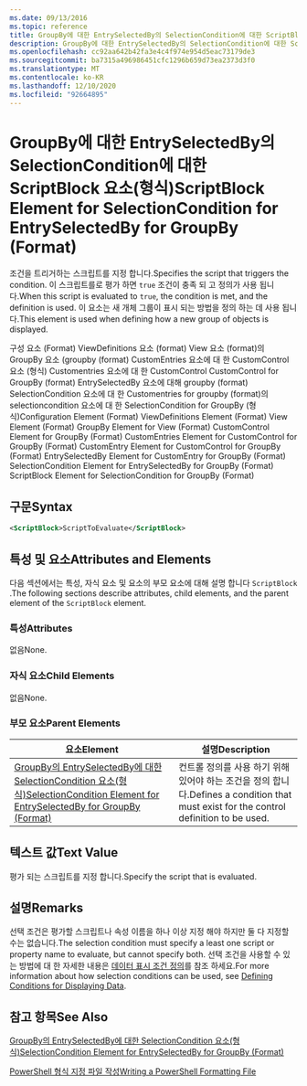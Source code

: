 ```yaml
---
ms.date: 09/13/2016
ms.topic: reference
title: GroupBy에 대한 EntrySelectedBy의 SelectionCondition에 대한 ScriptBlock 요소(형식)
description: GroupBy에 대한 EntrySelectedBy의 SelectionCondition에 대한 ScriptBlock 요소(형식)
ms.openlocfilehash: cc92aa642b42fa3e4c4f974e954d5eac73179de3
ms.sourcegitcommit: ba7315a496986451cfc1296b659d73ea2373d3f0
ms.translationtype: MT
ms.contentlocale: ko-KR
ms.lasthandoff: 12/10/2020
ms.locfileid: "92664895"
---
```

# <a name="scriptblock-element-for-selectioncondition-for-entryselectedby-for-groupby-format"></a><span data-ttu-id="50273-103">GroupBy에 대한 EntrySelectedBy의 SelectionCondition에 대한 ScriptBlock 요소(형식)</span><span class="sxs-lookup"><span data-stu-id="50273-103">ScriptBlock Element for SelectionCondition for EntrySelectedBy for GroupBy (Format)</span></span>

<span data-ttu-id="50273-104">조건을 트리거하는 스크립트를 지정 합니다.</span><span class="sxs-lookup"><span data-stu-id="50273-104">Specifies the script that triggers the condition.</span></span> <span data-ttu-id="50273-105">이 스크립트를로 평가 하면 `true` 조건이 충족 되 고 정의가 사용 됩니다.</span><span class="sxs-lookup"><span data-stu-id="50273-105">When this script is evaluated to `true`, the condition is met, and the definition is used.</span></span> <span data-ttu-id="50273-106">이 요소는 새 개체 그룹이 표시 되는 방법을 정의 하는 데 사용 됩니다.</span><span class="sxs-lookup"><span data-stu-id="50273-106">This element is used when defining how a new group of objects is displayed.</span></span>

<span data-ttu-id="50273-107">구성 요소 (Format) ViewDefinitions 요소 (format) View 요소 (format)의 GroupBy 요소 (groupby (format) CustomEntries 요소에 대 한 CustomControl 요소 (형식) Customentries 요소에 대 한 CustomControl CustomControl for GroupBy (format) EntrySelectedBy 요소에 대해 groupby (format) SelectionCondition 요소에 대 한 Customentries for groupby (format)의 selectioncondition 요소에 대 한 SelectionCondition for GroupBy (형식)</span><span class="sxs-lookup"><span data-stu-id="50273-107">Configuration Element (Format) ViewDefinitions Element (Format) View Element (Format) GroupBy Element for View (Format) CustomControl Element for GroupBy (Format) CustomEntries Element for CustomControl for GroupBy (Format) CustomEntry Element for CustomControl for GroupBy (Format) EntrySelectedBy Element for CustomEntry for GroupBy (Format) SelectionCondition Element for EntrySelectedBy for GroupBy (Format) ScriptBlock Element for SelectionCondition for GroupBy (Format)</span></span>

## <a name="syntax"></a><span data-ttu-id="50273-108">구문</span><span class="sxs-lookup"><span data-stu-id="50273-108">Syntax</span></span>

```xml
<ScriptBlock>ScriptToEvaluate</ScriptBlock>
```

## <a name="attributes-and-elements"></a><span data-ttu-id="50273-109">특성 및 요소</span><span class="sxs-lookup"><span data-stu-id="50273-109">Attributes and Elements</span></span>

<span data-ttu-id="50273-110">다음 섹션에서는 특성, 자식 요소 및 요소의 부모 요소에 대해 설명 합니다 `ScriptBlock` .</span><span class="sxs-lookup"><span data-stu-id="50273-110">The following sections describe attributes, child elements, and the parent element of the `ScriptBlock` element.</span></span>

### <a name="attributes"></a><span data-ttu-id="50273-111">특성</span><span class="sxs-lookup"><span data-stu-id="50273-111">Attributes</span></span>

<span data-ttu-id="50273-112">없음</span><span class="sxs-lookup"><span data-stu-id="50273-112">None.</span></span>

### <a name="child-elements"></a><span data-ttu-id="50273-113">자식 요소</span><span class="sxs-lookup"><span data-stu-id="50273-113">Child Elements</span></span>

<span data-ttu-id="50273-114">없음</span><span class="sxs-lookup"><span data-stu-id="50273-114">None.</span></span>

### <a name="parent-elements"></a><span data-ttu-id="50273-115">부모 요소</span><span class="sxs-lookup"><span data-stu-id="50273-115">Parent Elements</span></span>

|<span data-ttu-id="50273-116">요소</span><span class="sxs-lookup"><span data-stu-id="50273-116">Element</span></span>|<span data-ttu-id="50273-117">설명</span><span class="sxs-lookup"><span data-stu-id="50273-117">Description</span></span>|
|-------------|-----------------|
|[<span data-ttu-id="50273-118">GroupBy의 EntrySelectedBy에 대한 SelectionCondition 요소(형식)</span><span class="sxs-lookup"><span data-stu-id="50273-118">SelectionCondition Element for EntrySelectedBy for GroupBy (Format)</span></span>](./selectioncondition-element-for-entryselectedby-for-groupby-format.md)|<span data-ttu-id="50273-119">컨트롤 정의를 사용 하기 위해 있어야 하는 조건을 정의 합니다.</span><span class="sxs-lookup"><span data-stu-id="50273-119">Defines a condition that must exist for the control definition to be used.</span></span>|

## <a name="text-value"></a><span data-ttu-id="50273-120">텍스트 값</span><span class="sxs-lookup"><span data-stu-id="50273-120">Text Value</span></span>

<span data-ttu-id="50273-121">평가 되는 스크립트를 지정 합니다.</span><span class="sxs-lookup"><span data-stu-id="50273-121">Specify the script that is evaluated.</span></span>

## <a name="remarks"></a><span data-ttu-id="50273-122">설명</span><span class="sxs-lookup"><span data-stu-id="50273-122">Remarks</span></span>

<span data-ttu-id="50273-123">선택 조건은 평가할 스크립트나 속성 이름을 하나 이상 지정 해야 하지만 둘 다 지정할 수는 없습니다.</span><span class="sxs-lookup"><span data-stu-id="50273-123">The selection condition must specify a least one script or property name to evaluate, but cannot specify both.</span></span> <span data-ttu-id="50273-124">선택 조건을 사용할 수 있는 방법에 대 한 자세한 내용은 [데이터 표시 조건 정의](./defining-conditions-for-displaying-data.md)를 참조 하세요.</span><span class="sxs-lookup"><span data-stu-id="50273-124">For more information about how selection conditions can be used, see [Defining Conditions for Displaying Data](./defining-conditions-for-displaying-data.md).</span></span>

## <a name="see-also"></a><span data-ttu-id="50273-125">참고 항목</span><span class="sxs-lookup"><span data-stu-id="50273-125">See Also</span></span>

[<span data-ttu-id="50273-126">GroupBy의 EntrySelectedBy에 대한 SelectionCondition 요소(형식)</span><span class="sxs-lookup"><span data-stu-id="50273-126">SelectionCondition Element for EntrySelectedBy for GroupBy (Format)</span></span>](./selectioncondition-element-for-entryselectedby-for-groupby-format.md)

[<span data-ttu-id="50273-127">PowerShell 형식 지정 파일 작성</span><span class="sxs-lookup"><span data-stu-id="50273-127">Writing a PowerShell Formatting File</span></span>](./writing-a-powershell-formatting-file.md)
